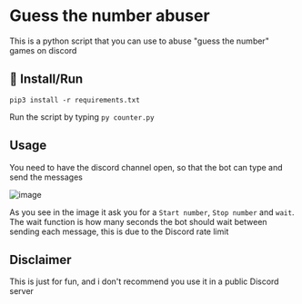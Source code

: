# Guess the number abuser

This is a python script that you can use to abuse "guess the number" games on discord

## 📝 Install/Run

``pip3 install -r requirements.txt``

Run the script by typing ``py counter.py``

## Usage
You need to have the discord channel open, so that the bot can type and send the messages

![image](https://user-images.githubusercontent.com/40148297/141151720-1fe087ec-0d2e-4b71-ba13-5b3aa044edc1.png)

As you see in the image it ask you for a ``Start number``, ``Stop number`` and ``wait``.
The wait function is how many seconds the bot should wait between sending each message, this is due to the Discord rate limit

## Disclaimer
This is just for fun, and i don't recommend you use it in a public Discord server
